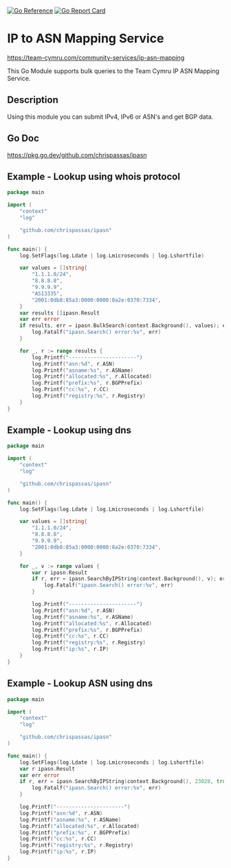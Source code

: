 [![Go Reference](https://pkg.go.dev/badge/github.com/chrispassas/ipasn.svg)](https://pkg.go.dev/github.com/chrispassas/ipasn) [![Go Report Card](https://goreportcard.com/badge/github.com/chrispassas/ipasn)](https://goreportcard.com/report/github.com/chrispassas/ipasn)


# IP to ASN Mapping Service
https://team-cymru.com/community-services/ip-asn-mapping

This Go Module supports bulk queries to the Team Cymru IP ASN Mapping Service.

## Description
Using this module you can submit IPv4, IPv6 or ASN's and get BGP data.

## Go Doc
https://pkg.go.dev/github.com/chrispassas/ipasn



## Example - Lookup using whois protocol

```go
package main

import (
	"context"
	"log"

	"github.com/chrispassas/ipasn"
)

func main() {
	log.SetFlags(log.Ldate | log.Lmicroseconds | log.Lshortfile)

	var values = []string{
		"1.1.1.0/24",
		"8.8.8.8",
		"9.9.9.9",
		"AS13335",
		"2001:0db8:85a3:0000:0000:8a2e:0370:7334",
	}
	var results []ipasn.Result
	var err error
	if results, err = ipasn.BulkSearch(context.Background(), values); err != nil {
		log.Fatalf("ipasn.Search() error:%v", err)
	}

	for _, r := range results {
		log.Printf("----------------------")
		log.Printf("asn:%d", r.ASN)
		log.Printf("asname:%s", r.ASName)
		log.Printf("allocated:%s", r.Allocated)
		log.Printf("prefix:%s", r.BGPPrefix)
		log.Printf("cc:%s", r.CC)
		log.Printf("registry:%s", r.Registry)
	}
}

```



## Example - Lookup using dns

```go
package main

import (
	"context"
	"log"

	"github.com/chrispassas/ipasn"
)

func main() {
	log.SetFlags(log.Ldate | log.Lmicroseconds | log.Lshortfile)

	var values = []string{
		"1.1.1.0/24",
		"8.8.8.8",
		"9.9.9.9",
		"2001:0db8:85a3:0000:0000:8a2e:0370:7334",
	}

	for _, v := range values {
		var r ipasn.Result
		if r, err = ipasn.SearchByIPString(context.Background(), v); err != nil {
			log.Fatalf("ipasn.Search() error:%v", err)
		}

		log.Printf("----------------------")
		log.Printf("asn:%d", r.ASN)
		log.Printf("asname:%s", r.ASName)
		log.Printf("allocated:%s", r.Allocated)
		log.Printf("prefix:%s", r.BGPPrefix)
		log.Printf("cc:%s", r.CC)
		log.Printf("registry:%s", r.Registry)
		log.Printf("ip:%s", r.IP)
	}
}

```

## Example - Lookup ASN using dns

```go
package main

import (
	"context"
	"log"

	"github.com/chrispassas/ipasn"
)

func main() {
	log.SetFlags(log.Ldate | log.Lmicroseconds | log.Lshortfile)
	var r ipasn.Result
	var err error
	if r, err = ipasn.SearchByIPString(context.Background(), 23028, true); err != nil {
		log.Fatalf("ipasn.Search() error:%v", err)
	}

	log.Printf("----------------------")
	log.Printf("asn:%d", r.ASN)
	log.Printf("asname:%s", r.ASName)
	log.Printf("allocated:%s", r.Allocated)
	log.Printf("prefix:%s", r.BGPPrefix)
	log.Printf("cc:%s", r.CC)
	log.Printf("registry:%s", r.Registry)
	log.Printf("ip:%s", r.IP)
}
```